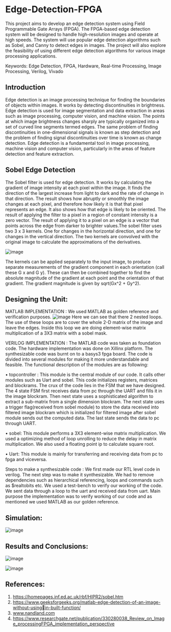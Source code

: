 # Edge-Detection-FPGA

This project aims to develop an edge detection system using Field Programmable Gate Arrays (FPGA). The FPGA-based edge detection system will be designed to handle high-resolution images and operate at high speeds. The system will use popular edge detection algorithms such as Sobel, and Canny to detect edges in images. The project will also explore the feasibility of using different edge detection algorithms for various image processing applications.

Keywords: Edge Detection, FPGA, Hardware, Real-time Processing, Image Processing, Verilog, Vivado

## Introduction

Edge detection is an image processing technique for finding the boundaries of objects within images. It works by detecting discontinuities in brightness. Edge detection is used for image segmentation and data extraction in areas such as image processing, computer vision, and machine vision. The points at which image brightness changes sharply are typically organized into a set of curved line segments termed edges. The same problem of finding discontinuities in one-dimensional signals is known as step detection and the problem of finding signal discontinuities over time is known as change detection. Edge detection is a fundamental tool in image processing, machine vision and computer vision, particularly in the areas of feature detection and feature extraction.
## Sobel Edge Detection
The Sobel filter is used for edge detection. It works by calculating the gradient of image intensity at each pixel within the image. It finds the direction of the largest increase from light to dark and the rate of change in that direction. The result shows how abruptly or smoothly the image changes at each pixel, and therefore how likely it is that that pixel represents an edge. It also shows how that edge is likely to be oriented. The result of applying the filter to a pixel in a region of constant intensity is a zero vector. The result of applying it to a pixel on an edge is a vector that points across the edge from darker to brighter values.The sobel filter uses two 3 x 3 kernels. One for changes in the horizontal direction, and one for changes in the vertical direction. The two kernels are convolved with the original image to calculate the approximations of the derivatives.

![image](https://user-images.githubusercontent.com/121241278/229300999-5acf342c-9e8f-4785-bcc8-5268632ddecd.png)

The kernels can be applied separately to the input image, to produce separate measurements of the gradient component in each orientation (call these G x and G y).
These can then be combined together to find the absolute magnitude of the gradient
at each point and the orientation of that gradient. The gradient magnitude is given
by sqrt(Gx^2 + Gy^2).

## Designing the Unit:
MATLAB IMPLEMENTATION : 
We used MATLAB as golden reference and verification purposes.
![image](https://user-images.githubusercontent.com/121241278/229340475-4b97942d-661d-4624-9216-1f26c0973f85.png)
Here we can see that there 2 nested loops. The use of these loops are to cover the whole 2-D matrix of the image and leave the edges. Inside this loop we are doing element-wise matrix multiplication of a 3X3 matrix with a sobel mask.

VERILOG IMPLEMENTATION : 
The MATLAB code was taken as foundation code. The hardware implementation was done on Xillinx platform. The synthesizable code was burnt on to a basys3 fpga board.
The code is divided into several modules for making it more understandable and feasible. The functional description of the modules are as following:

• topcontroller : This module is the central module of our code. It calls other modules such as Uart and sobel. This code initializes registers, matrices and blockrams. The crux of the code lies in the FSM that we have designed. The 4 state FSM first receives data from pc through the UART and fills it in the image blockram. Then next state uses a sophisticated algorithm to extract a sub-matrix from a single dimension blockram. The next state uses a trigger flag(received from sobel module) to store the data received into filtered image blockram which is initialized for filtered image after sobel module sends out the computed data. The last state sends the data to pc through UART.

• sobel: This module performs a 3X3 element-wise matrix multiplication. We used a optimizing method of loop unrolling to reduce the delay in matrix multiplication. We also used a floating point ip to calculate square root.

• Uart: This module is mainly for transferring and receiving data from pc to fpga and viceversa.

Steps to make a synthesizable code : We first made our RTL level code in verilog. The next step was to make it synthesizable. We had to remove dependencies such as
hierarchical referencing, loops and commands such as $realtobits etc.
We used a test-bench to verify our working of the code. We sent data through a loop to the uart and received data from uart. Main purpose the implementation was to verify working of our code and as mentioned we used MATLAB as our golden reference.
## Simulation:
![image](https://user-images.githubusercontent.com/121241278/229340924-91d8888d-4adb-4108-88f7-d31b8bc51ce8.png)


## Results and Conclusions:
![image](https://user-images.githubusercontent.com/121241278/229340942-fd16828c-6fa2-4b17-b6a5-d68223cc7ece.png)

![image](https://user-images.githubusercontent.com/121241278/229340957-086767c7-51ab-4913-a959-70749617dabd.png)

## References:
1. https://homepages.inf.ed.ac.uk/rbf/HIPR2/sobel.htm
2. https://www.geeksforgeeks.org/matlab-edge-detection-of-an-image-without-usingin-built-function/
3. www.nandland.com
4. https://www.researchgate.net/publication/330280038_Review_on_Image_processingFPGA_implementation_perspective
